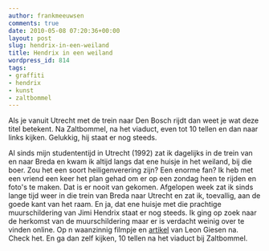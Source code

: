```yaml
---
author: frankmeeuwsen
comments: true
date: 2010-05-08 07:20:36+00:00
layout: post
slug: hendrix-in-een-weiland
title: Hendrix in een weiland
wordpress_id: 814
tags:
- graffiti
- hendrix
- kunst
- zaltbommel
---
```


Als je vanuit Utrecht met de trein naar Den Bosch rijdt dan weet je wat deze titel betekent. Na Zaltbommel, na het viaduct, even tot 10 tellen en dan naar links kijken. Gelukkig, hij staat er nog steeds.

Al sinds mijn studententijd in Utrecht (1992) zat ik dagelijks in de trein van en naar Breda en kwam ik altijd langs dat ene huisje in het weiland, bij die boer. Zou het een soort heiligenverering zijn? Een enorme fan? Ik heb met een vriend een keer het plan gehad om er op een zondag heen te rijden en foto's te maken. Dat is er nooit van gekomen. Afgelopen week zat ik sinds lange tijd weer in die trein van Breda naar Utrecht en zat ik, toevallig, aan de goede kant van het raam. En ja, dat ene huisje met die prachtige muurschildering van Jimi Hendrix staat er nog steeds. Ik ging op zoek naar de herkomst van de muurschildering maar er is verdacht weinig over te vinden online. Op n waanzinnig filmpje en [artikel](http://www.mondoleone.nl/recensies/recensie.asp?id=50) van Leon Giesen na. Check het. En ga dan zelf kijken, 10 tellen na het viaduct bij Zaltbommel.

